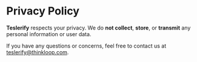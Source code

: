 # Privacy Policy

**Teslerify** respects your privacy.
We do **not collect**, **store**, or **transmit** any personal information or user data.

If you have any questions or concerns, feel free to contact us at teslerify@thinkloop.com.
